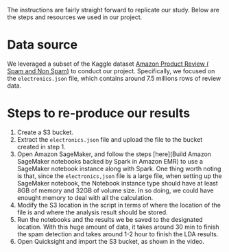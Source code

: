 
The instructions are fairly straight forward to replicate our study. Below are the steps and resources we used in our project.

# Data source
We leveraged a subset of the Kaggle dataset [Amazon Product Review ( Spam and Non Spam)](https://www.kaggle.com/naveedhn/amazon-product-review-spam-and-non-spam) to conduct our project. Specifically, we focused on the `electronics.json` file, which contains around 7.5 millions rows of review data. 

# Steps to re-produce our results
1. Create a S3 bucket.
2. Extract the `electronics.json` file and upload the file to the bucket created in step 1.
3. Open Amazon SageMaker, and follow the steps [here](Build Amazon SageMaker notebooks backed by Spark in Amazon EMR) to use a SageMaker notebook instance along with Spark. One thing worth noting is that, since the `electronics,json` file is a large file, when setting up the SageMaker notebook, the Notebook instance type should have at least 8GB of memory and 32GB of volume size. In so doing, we could have enought memory to deal with all the calculation.
4. Modify the S3 location in the script in terms of where the location of the file is and where the analysis result should be stored.
5. Run the notebooks and the results we be saved to the designated location. With this huge amount of data, it takes around 30 min to finish the spam detection and takes around 1-2 hour to finish the LDA results.
6. Open Quicksight and import the S3 bucket, as shown in the video.
